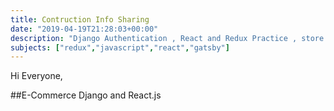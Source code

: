 ```yaml
---
title: Contruction Info Sharing 
date: "2019-04-19T21:28:03+00:00"
description: "Django Authentication , React and Redux Practice , store , reducer etc ..."
subjects: ["redux","javascript","react","gatsby"]
---
```



Hi Everyone, 

##E-Commerce Django and React.js










